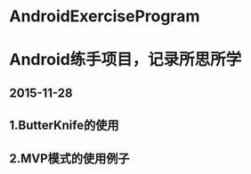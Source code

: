 # AndroidExerciseProgram
Android练手项目，记录所思所学
=============================

2015-11-28
----------
1.ButterKnife的使用
-------------------
2.MVP模式的使用例子
-------------------
